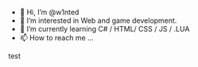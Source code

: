 - 👋 Hi, I’m @w1nted
- 👀 I’m interested in Web and game development.
- 🌱 I’m currently learning C# / HTML/ CSS / JS / .LUA
- 📫 How to reach me ...

test

<!---
w1nted/w1nted is a ✨ special ✨ repository because its `README.md` (this file) appears on your GitHub profile.
You can click the Preview link to take a look at your changes.
--->
